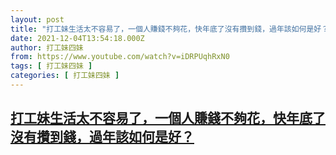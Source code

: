 ```yaml
---
layout: post
title: "打工妹生活太不容易了，一個人賺錢不夠花，快年底了沒有攢到錢，過年該如何是好？"
date: 2021-12-04T13:54:18.000Z
author: 打工妹四妹
from: https://www.youtube.com/watch?v=iDRPUqhRxN0
tags: [ 打工妹四妹 ]
categories: [ 打工妹四妹 ]
---
```

<!--1638626058000-->
[打工妹生活太不容易了，一個人賺錢不夠花，快年底了沒有攢到錢，過年該如何是好？](https://www.youtube.com/watch?v=iDRPUqhRxN0)
------

<div>

</div>
